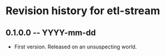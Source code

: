 # Revision history for etl-stream

## 0.1.0.0 -- YYYY-mm-dd

* First version. Released on an unsuspecting world.
